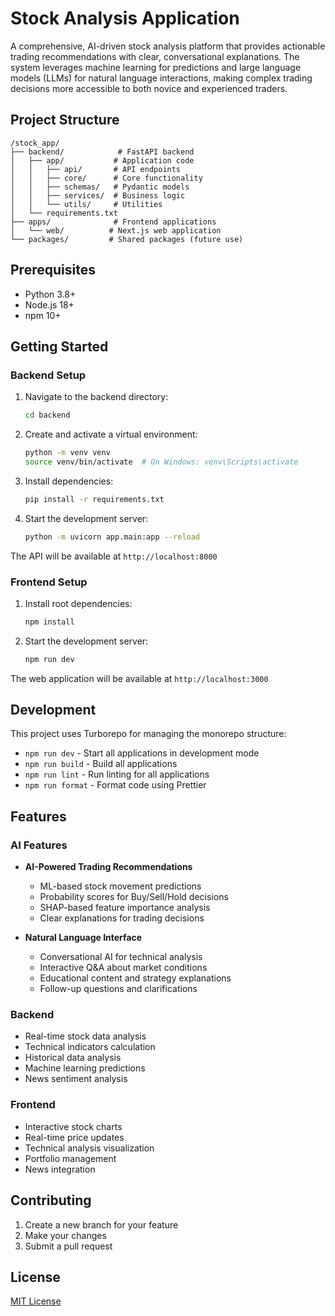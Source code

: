 # Stock Analysis Application

A comprehensive, AI-driven stock analysis platform that provides actionable trading recommendations with clear, conversational explanations. The system leverages machine learning for predictions and large language models (LLMs) for natural language interactions, making complex trading decisions more accessible to both novice and experienced traders.

## Project Structure

```
/stock_app/
├── backend/            # FastAPI backend
│   ├── app/           # Application code
│   │   ├── api/       # API endpoints
│   │   ├── core/      # Core functionality
│   │   ├── schemas/   # Pydantic models
│   │   ├── services/  # Business logic
│   │   └── utils/     # Utilities
│   └── requirements.txt
├── apps/              # Frontend applications
│   └── web/          # Next.js web application
└── packages/         # Shared packages (future use)
```

## Prerequisites

- Python 3.8+
- Node.js 18+
- npm 10+

## Getting Started

### Backend Setup

1. Navigate to the backend directory:
   ```bash
   cd backend
   ```

2. Create and activate a virtual environment:
   ```bash
   python -m venv venv
   source venv/bin/activate  # On Windows: venv\Scripts\activate
   ```

3. Install dependencies:
   ```bash
   pip install -r requirements.txt
   ```

4. Start the development server:
   ```bash
   python -m uvicorn app.main:app --reload
   ```

The API will be available at `http://localhost:8000`

### Frontend Setup

1. Install root dependencies:
   ```bash
   npm install
   ```

2. Start the development server:
   ```bash
   npm run dev
   ```

The web application will be available at `http://localhost:3000`

## Development

This project uses Turborepo for managing the monorepo structure:

- `npm run dev` - Start all applications in development mode
- `npm run build` - Build all applications
- `npm run lint` - Run linting for all applications
- `npm run format` - Format code using Prettier

## Features

### AI Features

- **AI-Powered Trading Recommendations**
  - ML-based stock movement predictions
  - Probability scores for Buy/Sell/Hold decisions
  - SHAP-based feature importance analysis
  - Clear explanations for trading decisions

- **Natural Language Interface**
  - Conversational AI for technical analysis
  - Interactive Q&A about market conditions
  - Educational content and strategy explanations
  - Follow-up questions and clarifications

### Backend
- Real-time stock data analysis
- Technical indicators calculation
- Historical data analysis
- Machine learning predictions
- News sentiment analysis

### Frontend
- Interactive stock charts
- Real-time price updates
- Technical analysis visualization
- Portfolio management
- News integration

## Contributing

1. Create a new branch for your feature
2. Make your changes
3. Submit a pull request

## License

[MIT License](LICENSE)
